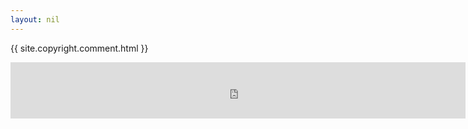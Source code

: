 ```yaml
---
layout: nil
---
```


{{ site.copyright.comment.html }}
<html>
  <head>
  </head>
  <body>
    <iframe
      allowtransparency="true" data-aa="453725" height="90" scrolling="no" src="https://ad.a-ads.com/453725?size=728x90"
      style="border: none; display: block; margin-left: auto; margin-right: auto; overflow: hidden; padding: 0;" width="728"></iframe>
  </body>
</html>
